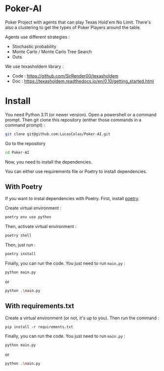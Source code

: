 # Poker-AI

Poker Project with agents that can play Texas Hold'em No Limit.
There's also a clustering to get the types of Poker Players around the table.

Agents use different strategies : 
* Stochastic probability
* Monte Carlo / Monte Carlo Tree Search
* Outs

We use texasholdem library :
* Code : https://github.com/SirRender00/texasholdem
* Doc : https://texasholdem.readthedocs.io/en/0.10/getting_started.html

# Install

You need Python 3.11 (or newer version).
Open a powershell or a command prompt.
Then git clone this repository (enther those commands in a command prompt) : 

```bash
git clone git@github.com:LucasColas/Poker-AI.git
```

Go to the repository

```bash
cd Poker-AI
```

Now, you need to install the dependencies. 

You can either use requirements file or Poetry to install dependencies. 

## With Poetry
If you want to instal dependencies with Poetry. First, install [poetry](https://python-poetry.org/).

Create virtual environment :
```bash
poetry env use python
```

Then, activate virtual environment : 
```bash
poetry shell
```

Then, just run : 
```bash
poetry install
```



Finally, you can run the code.
You just need to run `main.py` :
```bash
python main.py
```
or 
```bash
python .\main.py
```

## With requirements.txt
Create a virtual environment (or not, it's up to you).
Then run the command : 
```
pip install -r requirements.txt
```

Finally, you can run the code.
You just need to run `main.py` :
```bash
python main.py
```
or 
```bash
python .\main.py
```

